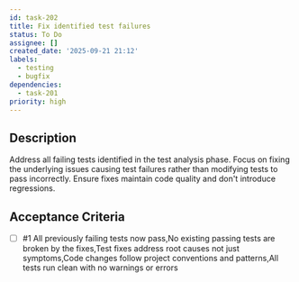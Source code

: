 ```yaml
---
id: task-202
title: Fix identified test failures
status: To Do
assignee: []
created_date: '2025-09-21 21:12'
labels:
  - testing
  - bugfix
dependencies:
  - task-201
priority: high
---
```


## Description

<!-- SECTION:DESCRIPTION:BEGIN -->
Address all failing tests identified in the test analysis phase. Focus on fixing the underlying issues causing test failures rather than modifying tests to pass incorrectly. Ensure fixes maintain code quality and don't introduce regressions.
<!-- SECTION:DESCRIPTION:END -->

## Acceptance Criteria
<!-- AC:BEGIN -->
- [ ] #1 All previously failing tests now pass,No existing passing tests are broken by the fixes,Test fixes address root causes not just symptoms,Code changes follow project conventions and patterns,All tests run clean with no warnings or errors
<!-- AC:END -->
